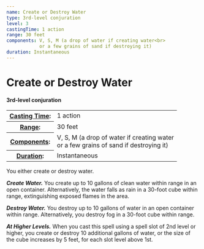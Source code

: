 ```yaml
---
name: Create or Destroy Water
type: 3rd-level conjuration
level: 3
castingTime: 1 action
range: 30 feet
components: V, S, M (a drop of water if creating water<br>
			or a few grains of sand if destroying it)
duration: Instantaneous
---
```


Create or Destroy Water
=======================

#### 3rd-level conjuration

<table cellspacing="0" class="statBlock"><tbody><tr><th><a href="/srd/spellcasting/castingASpell.htm#castingtime">Casting Time</a>:</th><td>1 action</td></tr><tr><th><a href="/srd/spellcasting/castingASpell.htm#range">Range</a>:</th><td>30 feet</td></tr><tr><th><a href="/srd/spellcasting/castingASpell.htm#components">Components</a>:</th><td>V, S, M (a drop of water if creating water<br>or a few grains of sand if destroying it)</td></tr><tr><th><a href="/srd/spellcasting/castingASpell.htm#duration">Duration</a>:</th><td>Instantaneous</td></tr></tbody></table>

You either create or destroy water.

_**Create Water.**_ You create up to 10 gallons of clean water within range in an open container. Alternatively, the water falls as rain in a 30-foot cube within range, extinguishing exposed flames in the area.

_**Destroy Water.**_ You destroy up to 10 gallons of water in an open container within range. Alternatively, you destroy fog in a 30-foot cube within range.

_**At Higher Levels.**_ When you cast this spell using a spell slot of 2nd level or higher, you create or destroy 10 additional gallons of water, or the size of the cube increases by 5 feet, for each slot level above 1st.